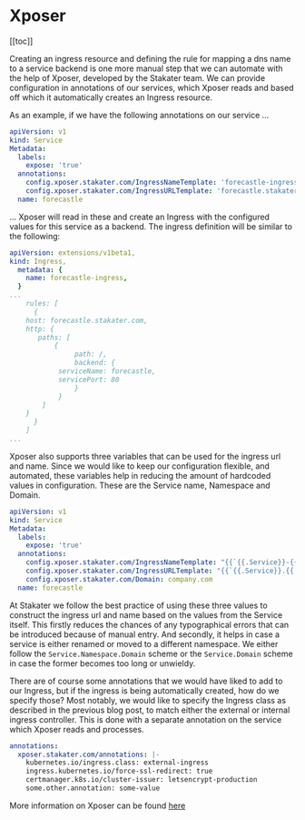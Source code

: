 # Xposer

[[toc]]

Creating an ingress resource and defining the rule for mapping a dns name to a service backend is one more manual step that we can automate with the help of Xposer, developed by the Stakater team. We can provide configuration in annotations of our services, which Xposer reads and based off which it automatically creates an Ingress resource.

As an example, if we have the following annotations on our service ...

```yaml
apiVersion: v1
kind: Service
Metadata:
  labels:
    expose: 'true'
  annotations:
    config.xposer.stakater.com/IngressNameTemplate: 'forecastle-ingress'
    config.xposer.stakater.com/IngressURLTemplate: 'forecastle.stakater.com'
  name: forecastle
```

… Xposer will read in these and create an Ingress with the configured values for this service as a backend. The ingress definition will be similar to the following:

```yaml
apiVersion: extensions/v1beta1,
kind: Ingress,
  metadata: {
    name: forecastle-ingress,
  }
...
    rules: [
      {
    host: forecastle.stakater.com,
    http: {
       paths: [
           {
                path: /,
                backend: {
            serviceName: forecastle,
            servicePort: 80
                }
            }
        ]
    }
      }
    ]
...
```
Xposer also supports three variables that can be used for the ingress url and name. Since we would like to keep our configuration flexible, and automated, these variables help in reducing the amount of hardcoded values in configuration. These are the Service name, Namespace and Domain.

```yaml
apiVersion: v1
kind: Service
Metadata:
  labels:
    expose: 'true'
  annotations:
    config.xposer.stakater.com/IngressNameTemplate: "{{`{{.Service}}-{{.Namespace}}`}}"
    config.xposer.stakater.com/IngressURLTemplate: "{{`{{.Service}}.{{.Domain}}`}}"
    config.xposer.stakater.com/Domain: company.com
  name: forecastle
```
At Stakater we follow the best practice of using these three values to construct the ingress url and name based on the values from the Service itself. This firstly reduces the chances of any typographical errors that can be introduced because of manual entry. And secondly, it helps in case a service is either renamed or moved to a different namespace. We either follow the  `Service.Namespace.Domain` scheme or the `Service.Domain` scheme in case the former becomes too long or unwieldy.

There are of course some annotations that we would have liked to add to our Ingress, but if the ingress is being automatically created, how do we specify those? Most notably, we would like to specify the Ingress class as described in the previous blog post, to match either the external or internal ingress controller. This is done with a separate annotation on the service which Xposer reads and processes.

```yaml
annotations:
  xposer.stakater.com/annotations: |-
    kubernetes.io/ingress.class: external-ingress
    ingress.kubernetes.io/force-ssl-redirect: true
    certmanager.k8s.io/cluster-issuer: letsencrypt-production
    some.other.annotation: some-value
```
More information on Xposer can be found [here](https://github.com/stakater/Xposer/)